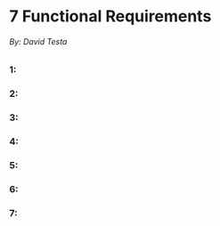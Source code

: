 # 7 Functional Requirements
###### By: David Testa

### 1:

### 2:

### 3:

### 4:

### 5:

### 6:

### 7: